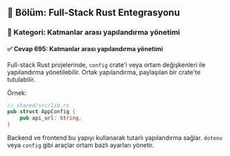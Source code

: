 ## 📘 Bölüm: Full-Stack Rust Entegrasyonu  
### 🔹 Kategori: Katmanlar arası yapılandırma yönetimi  
#### ✅ Cevap 695: Katmanlar arası yapılandırma yönetimi

Full-stack Rust projelerinde, `config` crate'i veya ortam değişkenleri ile yapılandırma yönetilebilir. Ortak yapılandırma, paylaşılan bir crate'te tutulabilir.

Örnek:
```rust
// shared/src/lib.rs
pub struct AppConfig {
    pub api_url: String,
}
```
Backend ve frontend bu yapıyı kullanarak tutarlı yapılandırma sağlar. `dotenv` veya `config` gibi araçlar ortam bazlı ayarları yönetir.
